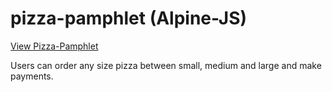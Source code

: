 # pizza-pamphlet (Alpine-JS)

[View Pizza-Pamphlet](https://owethusotomela.github.io/pizza-pamphlet/)

Users can order any size pizza between small, medium and large and make payments.
